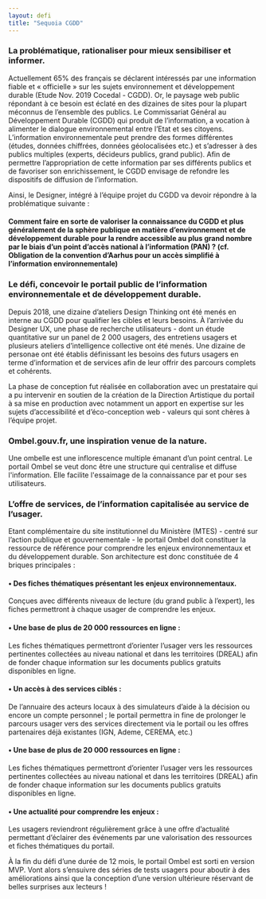 ```yaml
---
layout: defi
title: "Sequoia CGDD"
---
```


### La problématique, rationaliser pour mieux sensibiliser et informer.

Actuellement 65% des français se déclarent intéressés par une information fiable et « officielle » sur les sujets environnement et développement durable (Etude Nov. 2019 Cocedal - CGDD). Or, le paysage web public répondant à ce besoin est éclaté en des dizaines de sites pour la plupart méconnus de l’ensemble des publics. 
Le Commissariat Général au Développement Durable (CGDD) qui produit de l’information, a vocation à alimenter le dialogue environnemental entre l’Etat et ses citoyens. L’information environnementale peut prendre des formes différentes (études, données chiffrées, données géolocalisées etc.) et s’adresser à des publics multiples (experts, décideurs publics, grand public). Afin de permettre l’appropriation de cette information par ses différents publics et de favoriser son enrichissement, le CGDD envisage de refondre les dispositifs de diffusion de l’information. 

Ainsi, le Designer, intégré à l’équipe projet du CGDD va devoir répondre à la problématique suivante :
#### Comment faire en sorte de valoriser la connaissance du CGDD et plus généralement de la sphère publique en matière d’environnement et de développement durable pour la rendre accessible au plus grand nombre par le biais d’un point d’accès national à l’information (PAN) ? (cf. Obligation de la convention d’Aarhus pour un accès simplifié à l’information environnementale)


### Le défi, concevoir le portail public de l’information environnementale et de développement durable.

Depuis 2018, une dizaine d’ateliers Design Thinking ont été menés en interne au CGDD pour qualifier les cibles et leurs besoins. À l’arrivée du Designer UX, une phase de recherche utilisateurs - dont un étude quantitative sur un panel de 2 000 usagers, des entretiens usagers et plusieurs ateliers d’intelligence collective ont été menés. Une dizaine de personae ont été établis définissant les besoins des futurs usagers en terme d’information et de services afin de leur offrir des parcours complets et cohérents. 

La phase de conception fut réalisée en collaboration avec un prestataire qui a pu intervenir en soutien de la création de la Direction Artistique du portail à sa mise en production avec notamment un apport en expertise sur les sujets d’accessibilité et d’éco-conception web - valeurs qui sont chères à l’équipe projet.


### Ombel.gouv.fr, une inspiration venue de la nature.

Une ombelle est une inflorescence multiple émanant d’un point central. Le portail Ombel se veut donc être une structure qui centralise et diffuse l'information. Elle facilite l'essaimage de la connaissance par et pour ses utilisateurs. 


### L’offre de services, de l’information capitalisée au service de l’usager.

Etant complémentaire du site institutionnel du Ministère (MTES) - centré sur l’action publique et gouvernementale - le portail Ombel doit constituer la ressource de référence pour comprendre les enjeux environnementaux et du développement durable. Son architecture est donc constituée de 4 briques principales :

#### • Des fiches thématiques présentant les enjeux environnementaux. 
Conçues avec différents niveaux de lecture (du grand public à l’expert), les fiches permettront à chaque usager de comprendre les enjeux.

#### • Une base de plus de 20 000 ressources en ligne :
Les fiches thématiques permettront d’orienter l’usager vers les ressources pertinentes collectées au niveau national et dans les territoires (DREAL) afin de fonder chaque information sur les documents publics gratuits disponibles en ligne. 

#### • Un accès à des services ciblés : 
De l’annuaire des acteurs locaux à des simulateurs d’aide à la décision ou encore un compte personnel ; le portail permettra in fine de prolonger le parcours usager vers des services directement via le portail ou les offres partenaires déjà existantes (IGN, Ademe, CEREMA, etc.)

#### • Une base de plus de 20 000 ressources en ligne : 
Les fiches thématiques permettront d’orienter l’usager vers les ressources pertinentes collectées au niveau national et dans les territoires (DREAL) afin de fonder chaque information sur les documents publics gratuits disponibles en ligne. 

#### • Une actualité pour comprendre les enjeux :
Les usagers reviendront régulièrement grâce à une offre d’actualité permettant d’éclairer des événements par une valorisation des ressources et fiches thématiques du portail.

À la fin du défi d’une durée de 12 mois, le portail Ombel est sorti en version MVP. Vont alors s’ensuivre des séries de tests usagers pour aboutir à des améliorations ainsi que la conception d’une version ultérieure réservant de belles surprises aux lecteurs !





